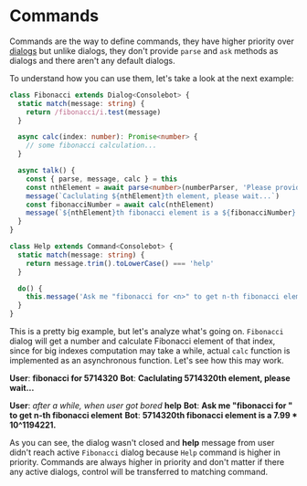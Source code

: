 # Commands

Commands are the way to define commands, they have higher priority over [dialogs](dialogs.md) but unlike dialogs, they don't provide `parse` and `ask` methods as dialogs and there aren't any default dialogs.

To understand how you can use them, let's take a look at the next example:

```ts
class Fibonacci extends Dialog<Consolebot> {
  static match(message: string) {
    return /fibonacci/i.test(message)
  }

  async calc(index: number): Promise<number> {
    // some fibonacci calculation...
  }

  async talk() {
    const { parse, message, calc } = this
    const nthElement = await parse<number>(numberParser, 'Please provide number of fibonacci element')
    message(`Caclulating ${nthElement}th element, please wait...`)
    const fibonacciNumber = await calc(nthElement)
    message(`${nthElement}th fibonacci element is a ${fibonacciNumber}.`)
  }
}

class Help extends Command<Consolebot> {
  static match(message: string) {
    return message.trim().toLowerCase() === 'help'
  }

  do() {
    this.message('Ask me "fibonacci for <n>" to get n-th fibonacci element')
  }
}
```

This is a pretty big example, but let's analyze what's going on. `Fibonacci` dialog will get a number and calculate Fibonacci element of that index, since for big indexes computation may take a while, actual `calc` function is implemented as an asynchronous function. Let's see how this may work.

**User**: **fibonacci for 5714320**
**Bot**: **Caclulating 5714320th element, please wait...**

**User**: *after a while, when user got bored* **help**
**Bot**: **Ask me "fibonacci for <n>" to get n-th fibonacci element**
**Bot**: **5714320th fibonacci element is a 7.99 * 10^1194221.**

As you can see, the dialog wasn't closed and **help** message from user didn't reach active `Fibonacci` dialog because `Help` command is higher in priority. Commands are always higher in priority and don't matter if there any active dialogs, control will be transferred to matching command.
